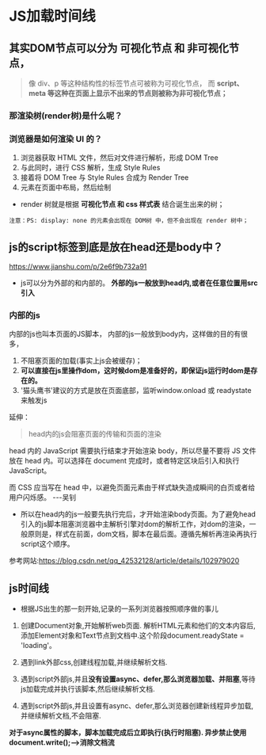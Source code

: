# JS加载时间线

## 其实DOM节点可以分为 可视化节点 和 非可视化节点，

> 像 div、p 等这种结构性的标签节点可被称为可视化节点，
而 **script、meta 等这种在页面上显示不出来的节点则被称为非可视化节点；**


### 那渲染树(render树)是什么呢？

### 浏览器是如何渲染 UI 的？

1. 浏览器获取 HTML 文件，然后对文件进行解析，形成 DOM Tree
2. 与此同时，进行 CSS 解析，生成 Style Rules
3. 接着将 DOM Tree 与 Style Rules 合成为 Render Tree
4. 元素在页面中布局，然后绘制
- render 树就是根据 **可视化节点 和 css 样式表** 结合诞生出来的树；

`注意：PS: display: none 的元素会出现在 DOM树 中，但不会出现在 render 树中；`



## js的script标签到底是放在head还是body中？

https://www.jianshu.com/p/2e6f9b732a91

- js可以分为外部的和内部的。
**外部的js一般放到head内,或者在任意位置用src引入**

### 内部的js
内部的js也叫本页面的JS脚本，
内部的js一般放到body内，这样做的目的有很多，

1. 不阻塞页面的加载(事实上js会被缓存)；
2. **可以直接在js里操作dom，这时候dom是准备好的，即保证js运行时dom是存在的。**
3. '猫头鹰书'建议的方式是放在页面底部，监听window.onload 或 readystate 来触发js

延伸：
> head内的js会阻塞页面的传输和页面的渲染

head 内的 JavaScript 需要执行结束才开始渲染 body，所以尽量不要将 JS 文件放在 head 内。可以选择在 document 完成时，或者特定区块后引入和执行 JavaScript。

而 CSS 应当写在 head 中，以避免页面元素由于样式缺失造成瞬间的白页或者给用户闪烁感。 ---吴钊

- 所以在head内的js一般要先执行完后，才开始渲染body页面。为了避免head引入的js脚本阻塞浏览器中主解析引擎对dom的解析工作，对dom的渲染，一般原则是，样式在前面，dom文档，脚本在最后面。遵循先解析再渲染再执行script这个顺序。


参考网站:https://blog.csdn.net/qq_42532128/article/details/102979020
## js时间线
- 根据JS出生的那一刻开始,记录的一系列浏览器按照顺序做的事儿

1. 创建Document对象,开始解析web页面. 解析HTML元素和他们的文本内容后,添加Element对象和Text节点到文档中.这个阶段document.readyState = 'loading'。

2. 遇到link外部css,创建线程加载,并继续解析文档.

3. 遇到script外部js,并且**没有设置async、defer,那么浏览器加载、并阻塞**,等待js加载完成并执行该脚本,然后继续解析文档.

4. 遇到script外部js,并且设置有async、defer,那么浏览器创建新线程异步加载,并继续解析文档,不会阻塞.

**对于async属性的脚本，脚本加载完成后立即执行(执行时阻塞). 异步禁止使用document.write();-->消除文档流**

**<script type="module">也会异步加载并解析文档不会阻塞,等文档解析完毕才执行所引入的脚本,如果再加上async属性,那仍然是加载完后立即执行(执行期间阻塞文档)**

5. 遇到img等,先正常解析dom结构,然后浏览器异步加载src,并继续解析文档.

6. 当**文档解析完成,document.readyState = 'interactive';**

7. **文档解析完成后,所有设置有defer的脚本会按照顺序执行.**
注意与async的不同,但**同样禁止使用document.write();**

8. document对象触发DOMContentLoaded事件,这也标志着程序执行从同步脚本执行阶段,转化为事件驱动阶段.
- **只能这么用:document.addEventListener('DOMContentLoaded',function(){},false);才行**
- `就是可以去监听事件了`

9. 当所有async的脚本加载完成并执行后、img等加载完成后,document.readyState = 'complete',window对象触发load事件.

10. 从此,以异步响应方式处理用户输入、网络事件等。


### ps:尽量在最后使用window.onload;

1. load事件我们知道，在window上有这个事件window.onload  这个事件是在dom文档完全渲染完毕之后才会触发,
如果网速不好的时候，有那么一丁点的数据没有加载完成，这个事件就不会执行，这是一个非常拖浏览器后腿的事件

2. 而DOMContentLoaded则不同了，这个事件表示的是当Dom解析完毕之后执行，没有浪费浏览器运行效率，但是
这个事件只能用addEventListener绑定。但这也不是个问题，所以，当我们在head标签里面写Javascript语句的时候
用这个事件，千万不要用load了。


## 阻塞过程：
![](2020-04-15-00-47-06.png)

> 浏览器遇到<script>标签时，会唤醒JavaScript解释器，暂停HTML的解析，等到CSSOM构建完成(如果有的话)，开始执行JavaScript脚本，JavaScript执行完毕后继续解析HTML。也就是说，`浏览器会等待JavaScript资源下载完毕并执行完毕后才会继续解析HTML`。

> 这时，我们就会发现一个矛盾。JavaScript是无法操作位于它下方的DOM的，因为此时DOM还没有构建出来。因此最好将<script>放在<body>之后，也就是等到所有的HTML都解析完成之后，再进行JavaScript的相关操作。而CSS会阻塞JavaScript的执行，因此CSS资源应优先于JavaScript资源被引入。

> ps：由于JavaScript在操作DOM时，可能会引起浏览器的回流（reflow）或重绘（repaint），影响页面渲染性能，因此应该尽可能避免用JavaScript操作DOM。


## JavaScript代码编写建议

最后，根据以上描述，对于javaScript代码编写给出几点建议：

把全部JavaScript引入放到body元素中页面内容的后面
最好只包含一个延迟脚本
将延迟脚本也放在页面底部
将样式文件放在JavaScript之前（将css放在头部）